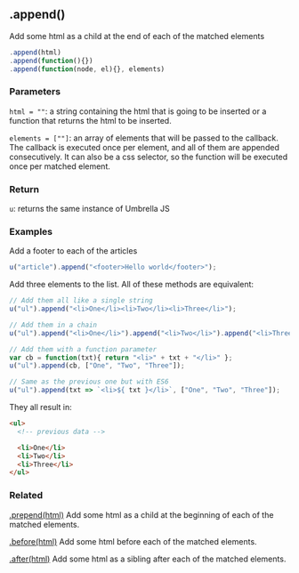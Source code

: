## .append()

Add some html as a child at the end of each of the matched elements

```js
.append(html)
.append(function(){})
.append(function(node, el){}, elements)
```



### Parameters

`html = ""`: a string containing the html that is going to be inserted or a function that returns the html to be inserted.

`elements = [""]`: an array of elements that will be passed to the callback. The callback is executed once per element, and all of them are appended consecutively. It can also be a css selector, so the function will be executed once per matched element.



### Return

`u`: returns the same instance of Umbrella JS



### Examples

Add a footer to each of the articles

```js
u("article").append("<footer>Hello world</footer>");
```

Add three elements to the list. All of these methods are equivalent:

```js
// Add them all like a single string
u("ul").append("<li>One</li><li>Two</li><li>Three</li>");

// Add them in a chain
u("ul").append("<li>One</li>").append("<li>Two</li>").append("<li>Three</li>");

// Add them with a function parameter
var cb = function(txt){ return "<li>" + txt + "</li>" };
u("ul").append(cb, ["One", "Two", "Three"]);

// Same as the previous one but with ES6
u("ul").append(txt => `<li>${ txt }</li>`, ["One", "Two", "Three"]);
```

They all result in:

```html
<ul>
  <!-- previous data -->

  <li>One</li>
  <li>Two</li>
  <li>Three</li>
</ul>
```


### Related

[.prepend(html)](#prepend) Add some html as a child at the beginning of each of the matched elements.

[.before(html)](#before) Add some html before each of the matched elements.

[.after(html)](#after) Add some html as a sibling after each of the matched elements.

